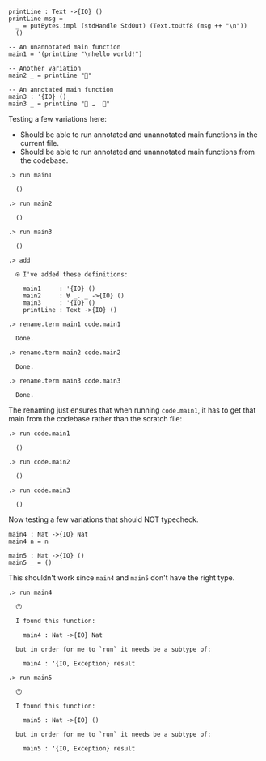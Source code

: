 
```unison
printLine : Text ->{IO} ()
printLine msg =
  _ = putBytes.impl (stdHandle StdOut) (Text.toUtf8 (msg ++ "\n"))
  ()

-- An unannotated main function
main1 = '(printLine "\nhello world!")

-- Another variation
main2 _ = printLine "🌹"

-- An annotated main function
main3 : '{IO} ()
main3 _ = printLine "🦄 ☁️  🌈"
```

Testing a few variations here:

* Should be able to run annotated and unannotated main functions in the current file.
* Should be able to run annotated and unannotated main functions from the codebase.

```ucm
.> run main1

  ()

.> run main2

  ()

.> run main3

  ()

.> add

  ⍟ I've added these definitions:
  
    main1     : '{IO} ()
    main2     : ∀ _. _ ->{IO} ()
    main3     : '{IO} ()
    printLine : Text ->{IO} ()

.> rename.term main1 code.main1

  Done.

.> rename.term main2 code.main2

  Done.

.> rename.term main3 code.main3

  Done.

```
The renaming just ensures that when running `code.main1`, it has to get that main from the codebase rather than the scratch file:

```ucm
.> run code.main1

  ()

.> run code.main2

  ()

.> run code.main3

  ()

```
Now testing a few variations that should NOT typecheck.

```unison
main4 : Nat ->{IO} Nat
main4 n = n

main5 : Nat ->{IO} ()
main5 _ = ()
```

This shouldn't work since `main4` and `main5` don't have the right type.

```ucm
.> run main4

  😶
  
  I found this function:
  
    main4 : Nat ->{IO} Nat
  
  but in order for me to `run` it needs be a subtype of:
  
    main4 : '{IO, Exception} result

```
```ucm
.> run main5

  😶
  
  I found this function:
  
    main5 : Nat ->{IO} ()
  
  but in order for me to `run` it needs be a subtype of:
  
    main5 : '{IO, Exception} result

```
